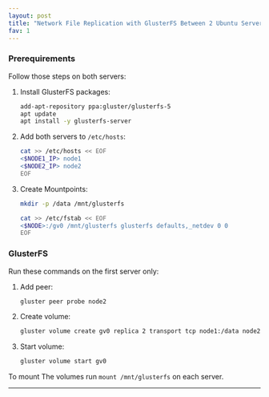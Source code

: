 ```yaml
---
layout: post
title: "Network File Replication with GlusterFS Between 2 Ubuntu Servers"
fav: 1
---
```


### Prerequirements
Follow those steps on both servers:

1. Install GlusterFS packages:
   ```bash
   add-apt-repository ppa:gluster/glusterfs-5
   apt update
   apt install -y glusterfs-server
   ```
2. Add both servers to `/etc/hosts`:
   ```bash
   cat >> /etc/hosts << EOF
   <$NODE1_IP> node1
   <$NODE2_IP> node2
   EOF
   ```
3. Create Mountpoints:
   ```bash
   mkdir -p /data /mnt/glusterfs
   
   cat >> /etc/fstab << EOF
   <$NODE>:/gv0 /mnt/glusterfs glusterfs defaults,_netdev 0 0
   EOF
   ```

### GlusterFS
Run these commands on the first server only:

1. Add peer:
   ```bash
   gluster peer probe node2
   ```
2. Create volume:
   ```bash
   gluster volume create gv0 replica 2 transport tcp node1:/data node2:/data force
   ```
3. Start volume:
   ```bash
   gluster volume start gv0
   ```

To mount The volumes run `mount /mnt/glusterfs` on each server.

---
